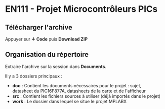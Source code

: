 # EN111 - Projet Microcontrôleurs PICs 

## Télécharger l'archive

Appuyer sur 
<a class="bg-green-light mb-2">  **↓ Code** </a>
puis **Download ZIP**


## Organisation du répertoire
Extraire l'archive sur la session dans **Documents**.

Il y a 3 dossiers principaux :
* **doc** : Contient les documents nécessaires pour le projet : sujet, datasheet du PIC16F877A, datasheets de la carte et de l'afficheur 
* **src** : Contient les fichiers sources à utiliser (déjà importés dans le projet)
* **work** : Le dossier dans lequel se situe le projet MPLABX
